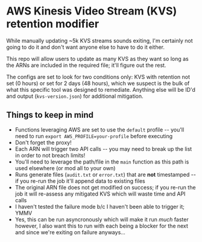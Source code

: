 # AWS Kinesis Video Stream (KVS) retention modifier
While manually updating ~5k KVS streams sounds exiting, I'm certainly not going to do it and don't want anyone else to have to do it either.

This repo will allow users to update as many KVS as they want so long as the ARNs are included in the required file; it'll figure out the rest.

The configs are set to look for two conditions only: KVS with retention not set (0 hours) or set for 2 days (48 hours), which we suspect is the bulk of what this specific tool was designed to remediate.  Anything else will be ID'd and output (`kvs-version.json`) for additional mitigation.

## Things to keep in mind
- Functions leveraging AWS are set to use the `default` profile -- you'll need to run `export AWS_PROFILE=your-profile` before executing
- Don't forget the proxy!
- Each ARN will trigger two API calls -- you may need to break up the list in order to not breach limits!
- You'll need to leverage the path/file in the `main` function as this path is used elsewhere (or mod all to your own)
- Runs generate files (`audit.txt` or `error.txt`) that are **not** timestamped -- if you re-run the job it'll append data to existing files
- The original ARN file does not get modified on success; if you re-run the job it will re-assess any mitigated KVS which will waste time and API calls
- I haven't tested the failure mode b/c I haven't been able to trigger it; YMMV
- Yes, this can be run asyncronously which will make it run *much* faster however, I also want this to run with each being a blocker for the next and since we're exiting on failure anyways...